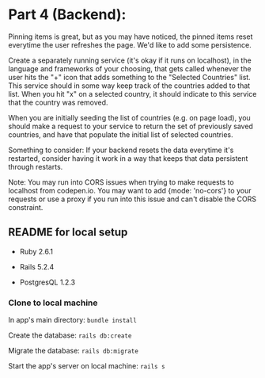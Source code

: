# Part 4 (Backend):
Pinning items is great, but as you may have noticed, the pinned items reset everytime the user refreshes the page. We'd like to add some persistence.

Create a separately running service (it's okay if it runs on localhost), in the language and frameworks of your choosing, that gets called whenever the user hits the "+" icon that adds something to the "Selected Countries" list. This service should in some way keep track of the countries added to that list. When you hit "x" on a selected country, it should indicate to this service that the country was removed.

When you are initially seeding the list of countries (e.g. on page load), you should make a request to your service to return the set of previously saved countries, and have that populate the initial list of selected countries.

Something to consider: If your backend resets the data everytime it's restarted, consider having it work in a way that keeps that data persistent through restarts.

Note: You may run into CORS issues when trying to make requests to localhost from codepen.io. You may want to add {mode: 'no-cors'} to your requests or use a proxy if you run into this issue and can't disable the CORS constraint.

## README for local setup

* Ruby 2.6.1

* Rails 5.2.4

* PostgresQL 1.2.3

### Clone to local machine

In app's main directory:
```bundle install```

Create the database:
```rails db:create```

Migrate the database:
```rails db:migrate```

Start the app's server on local machine:
```rails s```